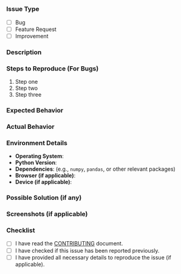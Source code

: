 ## <issue title>

<!--
Provide a brief and clear title for the issue.
-->

### Issue Type

- [ ] Bug
- [ ] Feature Request
- [ ] Improvement

### Description

<!--
Provide a detailed description of the issue or feature request.
For bugs, include steps to reproduce the issue.
For feature requests or improvements, describe the functionality or enhancement you'd like to see.
-->

### Steps to Reproduce (For Bugs)

1. Step one
2. Step two
3. Step three

<!--
Replace the above steps with actual steps that reproduce the bug.
-->

### Expected Behavior

<!--
What should happen under normal circumstances?
-->

### Actual Behavior

<!--
What is happening instead of the expected behavior?
-->

### Environment Details

- **Operating System**:
- **Python Version**:
- **Dependencies**: (e.g., `numpy`, `pandas`, or other relevant packages)
- **Browser (if applicable)**:
- **Device (if applicable)**:

### Possible Solution (if any)

<!--
If you have any idea how to fix this issue, please share.
-->

### Screenshots (if applicable)

<!--
Add screenshots if they help explain the issue.
-->

### Checklist

- [ ] I have read the [CONTRIBUTING](../CONTRIBUTING.md) document.
- [ ] I have checked if this issue has been reported previously.
- [ ] I have provided all necessary details to reproduce the issue (if applicable).
